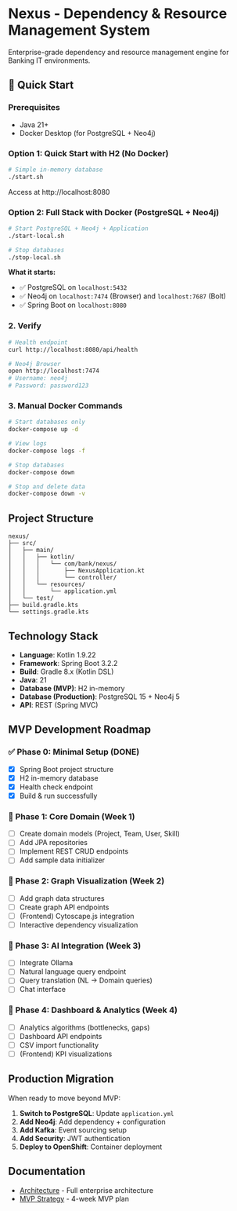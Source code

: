 # Nexus - Dependency & Resource Management System

Enterprise-grade dependency and resource management engine for Banking IT environments.

## 🚀 Quick Start

### Prerequisites
- Java 21+
- Docker Desktop (for PostgreSQL + Neo4j)

### Option 1: Quick Start with H2 (No Docker)

```bash
# Simple in-memory database
./start.sh
```

Access at http://localhost:8080

### Option 2: Full Stack with Docker (PostgreSQL + Neo4j)

```bash
# Start PostgreSQL + Neo4j + Application
./start-local.sh

# Stop databases
./stop-local.sh
```

**What it starts:**
- ✅ PostgreSQL on `localhost:5432`
- ✅ Neo4j on `localhost:7474` (Browser) and `localhost:7687` (Bolt)
- ✅ Spring Boot on `localhost:8080`

### 2. Verify

```bash
# Health endpoint
curl http://localhost:8080/api/health

# Neo4j Browser
open http://localhost:7474
# Username: neo4j
# Password: password123
```

### 3. Manual Docker Commands

```bash
# Start databases only
docker-compose up -d

# View logs
docker-compose logs -f

# Stop databases
docker-compose down

# Stop and delete data
docker-compose down -v
```

## Project Structure

```
nexus/
├── src/
│   ├── main/
│   │   ├── kotlin/
│   │   │   └── com/bank/nexus/
│   │   │       ├── NexusApplication.kt
│   │   │       └── controller/
│   │   └── resources/
│   │       └── application.yml
│   └── test/
├── build.gradle.kts
└── settings.gradle.kts
```

## Technology Stack

- **Language**: Kotlin 1.9.22
- **Framework**: Spring Boot 3.2.2
- **Build**: Gradle 8.x (Kotlin DSL)
- **Java**: 21
- **Database (MVP)**: H2 in-memory
- **Database (Production)**: PostgreSQL 15 + Neo4j 5
- **API**: REST (Spring MVC)

## MVP Development Roadmap

### ✅ Phase 0: Minimal Setup (DONE)
- [x] Spring Boot project structure
- [x] H2 in-memory database
- [x] Health check endpoint
- [x] Build & run successfully

### 🔄 Phase 1: Core Domain (Week 1)
- [ ] Create domain models (Project, Team, User, Skill)
- [ ] Add JPA repositories
- [ ] Implement REST CRUD endpoints
- [ ] Add sample data initializer

### 🔄 Phase 2: Graph Visualization (Week 2)
- [ ] Add graph data structures
- [ ] Create graph API endpoints
- [ ] (Frontend) Cytoscape.js integration
- [ ] Interactive dependency visualization

### 🔄 Phase 3: AI Integration (Week 3)
- [ ] Integrate Ollama
- [ ] Natural language query endpoint
- [ ] Query translation (NL → Domain queries)
- [ ] Chat interface

### 🔄 Phase 4: Dashboard & Analytics (Week 4)
- [ ] Analytics algorithms (bottlenecks, gaps)
- [ ] Dashboard API endpoints
- [ ] CSV import functionality
- [ ] (Frontend) KPI visualizations

## Production Migration

When ready to move beyond MVP:

1. **Switch to PostgreSQL**: Update `application.yml`
2. **Add Neo4j**: Add dependency + configuration
3. **Add Kafka**: Event sourcing setup
4. **Add Security**: JWT authentication
5. **Deploy to OpenShift**: Container deployment

## Documentation

- [Architecture](ARCHITECTURE.md) - Full enterprise architecture
- [MVP Strategy](POTENTIAL.md) - 4-week MVP plan
